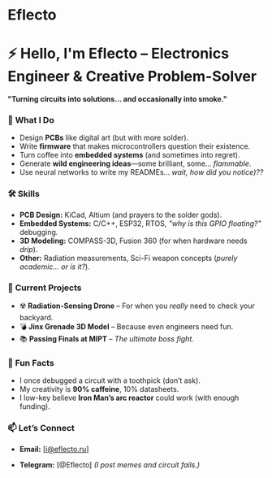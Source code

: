 # Eflecto

# ⚡ Hello, I'm Eflecto – Electronics Engineer & Creative Problem-Solver  

**"Turning circuits into solutions… and occasionally into smoke."**  

### 🔧 **What I Do**  
- Design **PCBs** like digital art (but with more solder).  
- Write **firmware** that makes microcontrollers question their existence.  
- Turn coffee into **embedded systems** (and sometimes into regret).  
- Generate **wild engineering ideas**—some brilliant, some… *flammable*.
- Use neural networks to write my READMEs... *wait, how did you notice)??*   

### 🛠️ **Skills**  
- **PCB Design:** KiCad, Altium (and prayers to the solder gods).  
- **Embedded Systems:** C/C++, ESP32, RTOS, *"why is this GPIO floating?"* debugging.  
- **3D Modeling:** COMPASS-3D, Fusion 360 (for when hardware needs *drip*).  
- **Other:** Radiation measurements, Sci-Fi weapon concepts (*purely academic… or is it?*).  

### 🚀 **Current Projects**  
- ☢️ **Radiation-Sensing Drone** – For when you *really* need to check your backyard.  
- 💣 **Jinx Grenade 3D Model** – Because even engineers need fun.  
- 📚 **Passing Finals at MIPT** – *The ultimate boss fight.*  

### 🤖 **Fun Facts**  
- I once debugged a circuit with a toothpick (don’t ask).  
- My creativity is **90% caffeine**, 10% datasheets.  
- I low-key believe **Iron Man’s arc reactor** could work (with enough funding).  

### 📫 **Let’s Connect**  
- **Email:** [i@eflecto.ru]  

- **Telegram:** [@Eflecto] *(I post memes and circuit fails.)*  

